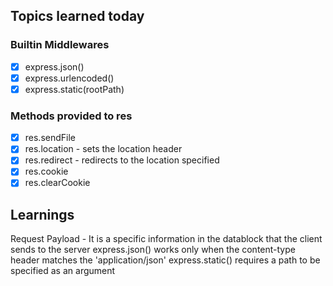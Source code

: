 ## Topics learned today

### Builtin Middlewares

- [x] express.json()
- [x] express.urlencoded()
- [x] express.static(rootPath)

### Methods provided to res

- [x] res.sendFile
- [x] res.location - sets the location header
- [x] res.redirect - redirects to the location specified
- [x] res.cookie
- [x] res.clearCookie

## Learnings

Request Payload - It is a specific information in the datablock that the client sends to the server
express.json() works only when the content-type header matches the 'application/json'
express.static() requires a path to be specified as an argument
